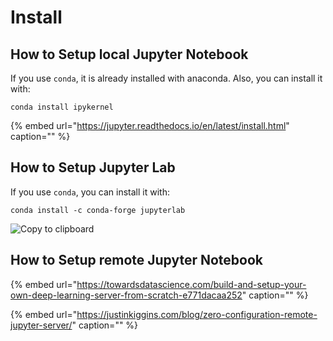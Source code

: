 # Install

## How to Setup local Jupyter Notebook

If you use `conda`, it is already installed with anaconda. Also, you can install it with:

```text
conda install ipykernel
```

{% embed url="https://jupyter.readthedocs.io/en/latest/install.html" caption="" %}

## How to Setup Jupyter Lab

If you use `conda`, you can install it with:

```text
conda install -c conda-forge jupyterlab
```

![Copy to clipboard](https://jupyterlab.readthedocs.io/en/stable/_static/copy-button.svg)

## How to Setup remote Jupyter Notebook

{% embed url="https://towardsdatascience.com/build-and-setup-your-own-deep-learning-server-from-scratch-e771dacaa252" caption="" %}

{% embed url="https://justinkiggins.com/blog/zero-configuration-remote-jupyter-server/" caption="" %}

